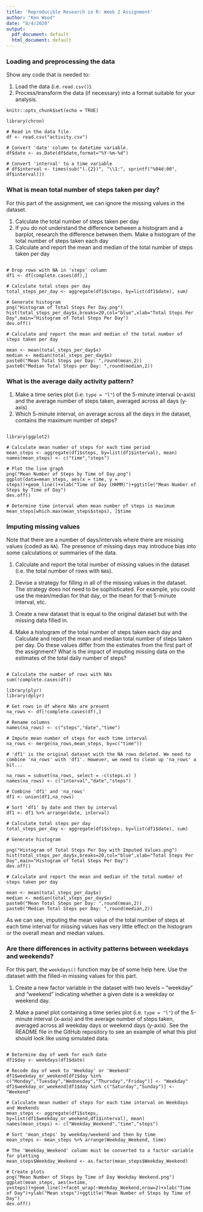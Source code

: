 ```yaml
---
title: 'Reproducible Research in R: Week 2 Assignment'
author: "Ken Wood"
date: "8/4/2020"
output:
  pdf_document: default
  html_document: default
---
```


### Loading and preprocessing the data

Show any code that is needed to:

1. Load the data (i.e. `read.csv()`).
2. Process/transform the data (if necessary) into a format suitable for your analysis.


```{r Data Pre-processing}
knitr::opts_chunk$set(echo = TRUE) 

library(chron)

# Read in the data file.
df <- read.csv("activity.csv")

# Convert 'date' column to datetime variable.
df$date <- as.Date(df$date,format="%Y-%m-%d")

# Convert 'interval' to a time variable
# df$interval <- times(sub("(.{2})", "\\1:", sprintf("%04d:00", df$interval)))
```

### What is mean total number of steps taken per day?

For this part of the assignment, we can ignore the missing values in the dataset.

1. Calculate the total number of steps taken per day
2. If you do not understand the difference between a histogram and a barplot, research the difference between them. Make a histogram of the total number of steps taken each day
3. Calculate and report the mean and median of the total number of steps taken per day

```{r Calculate total steps per day}

# Drop rows with NA in 'steps' column
df1 <- df[complete.cases(df),]

# Calculate total steps per day
total_steps_per_day <- aggregate(df1$steps, by=list(df1$date), sum)

# Generate histogram
png("Histogram of Total Steps Per Day.png")
hist(total_steps_per_day$x,breaks=20,col="blue",xlab="Total Steps Per Day",main="Histogram of Total Steps Per Day")
dev.off()

# Calculate and report the mean and median of the total number of steps taken per day

mean <- mean(total_steps_per_day$x)
median <- median(total_steps_per_day$x)
paste0("Mean Total Steps per Day: ",round(mean,2))
paste0("Median Total Steps per Day: ",round(median,2))
```
### What is the average daily activity pattern?

1. Make a time series plot (i.e. `type = "l"`) of the 5-minute interval (x-axis) and the average number of steps taken, averaged across all days (y-axis)
2. Which 5-minute interval, on average across all the days in the dataset, contains the maximum number of steps?

```{r}

library(ggplot2)

# Calculate mean number of steps for each time period
mean_steps <- aggregate(df1$steps, by=list(df1$interval), mean)
names(mean_steps) <- c("time","steps")

# Plot the line graph
png("Mean Number of Steps by Time of Day.png")
ggplot(data=mean_steps, aes(x = time, y = steps))+geom_line()+xlab("Time of Day (HHMM)")+ggtitle("Mean Number of Steps by Time of Day")
dev.off()

# Determine time interval when mean number of steps is maximum
mean_steps[which.max(mean_steps$steps), ]$time

```
### Imputing missing values

Note that there are a number of days/intervals where there are missing values (coded as `NA`). The presence of missing days may introduce bias into some calculations or summaries of the data.

1. Calculate and report the total number of missing values in the dataset (i.e. the total number of rows with `NA`s).

2. Devise a strategy for filling in all of the missing values in the dataset. The strategy does not need to be sophisticated. For example, you could use the mean/median for that day, or the mean for that 5-minute interval, etc.

3. Create a new dataset that is equal to the original dataset but with the missing data filled in.

4. Make a histogram of the total number of steps taken each day and Calculate and report the mean and median total number of steps taken per day. Do these values differ from the estimates from the first part of the assignment? What is the impact of imputing missing data on the estimates of the total daily number of steps?

```{r}

# Calculate the number of rows with NAs
sum(!complete.cases(df))
```

```{r}
library(plyr)
library(dplyr)

# Get rows in df where NAs are present
na_rows <- df[!complete.cases(df),]

# Rename columns
names(na_rows) <- c("steps","date","time")

# Impute mean number of steps for each time interval
na_rows <- merge(na_rows,mean_steps, by=c("time"))

# 'df1' is the original dataset with the NA rows deleted. We need to combine 'na_rows' with 'df1'. However, we need to clean up 'na_rows' a bit...

na_rows = subset(na_rows, select = -c(steps.x) )
names(na_rows) <- c("interval","date","steps")

# Combine 'df1' and 'na_rows'
df1 <- union(df1,na_rows)

# Sort 'df1' by date and then by interval
df1 <- df1 %>% arrange(date, interval)

# Calculate total steps per day
total_steps_per_day <- aggregate(df1$steps, by=list(df1$date), sum)

# Generate histogram

png("Histogram of Total Steps Per Day with Imputed Values.png")
hist(total_steps_per_day$x,breaks=20,col="blue",xlab="Total Steps Per Day",main="Histogram of Total Steps Per Day")
dev.off()

# Calculate and report the mean and median of the total number of steps taken per day

mean <- mean(total_steps_per_day$x)
median <- median(total_steps_per_day$x)
paste0("Mean Total Steps per Day: ",round(mean,2))
paste0("Median Total Steps per Day: ",round(median,2))
```
As we can see, imputing the mean value of the total number of steps at each time interval for missing values has very little effect on the histogram or the overall mean and median values.

### Are there differences in activity patterns between weekdays and weekends?

For this part, the `weekdays()` function may be of some help here. Use the dataset with the filled-in missing values for this part.

1. Create a new factor variable in the dataset with two levels – “weekday” and “weekend” indicating whether a given date is a weekday or weekend day.

2. Make a panel plot containing a time series plot (i.e. `type = "l"`) of the 5-minute interval (x-axis) and the average number of steps taken, averaged across all weekday days or weekend days (y-axis). See the README file in the GitHub repository to see an example of what this plot should look like using simulated data.

```{r}

# Determine day of week for each date
df1$day <- weekdays(df1$date)

# Recode day of week to 'Weekday' or 'Weekend'
df1$weekday_or_weekend[df1$day %in% c("Monday","Tuesday","Wednesday","Thursday","Friday")] <- "Weekday"
df1$weekday_or_weekend[df1$day %in% c("Saturday","Sunday")] <- "Weekend"

# Calculate mean number of steps for each time interval on Weekdays and Weekends
mean_steps <- aggregate(df1$steps, by=list(df1$weekday_or_weekend,df1$interval), mean)
names(mean_steps) <- c("Weekday_Weekend","time","steps")

# Sort 'mean_steps' by weekday/weekend and then by time
mean_steps <- mean_steps %>% arrange(Weekday_Weekend, time)

# The 'Weekday_Weekend' column must be converted to a factor variable for plotting
mean_steps$Weekday_Weekend <- as.factor(mean_steps$Weekday_Weekend)

# Create plots
png("Mean Number of Steps by Time of Day Weekday Weekend.png")
ggplot(mean_steps, aes(x=time, y=steps))+geom_line()+facet_wrap(~Weekday_Weekend,nrow=2)+xlab("Time of Day")+ylab("Mean steps")+ggtitle("Mean Number of Steps by Time of Day")
dev.off()

```

